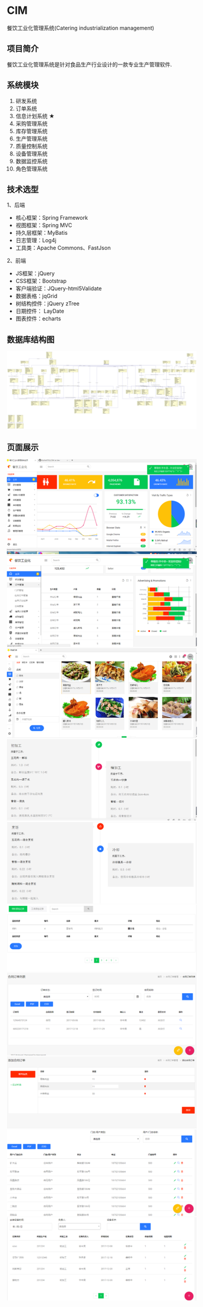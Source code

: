 # CIM
餐饮工业化管理系统(Catering industrialization management)
## 项目简介
餐饮工业化管理系统是针对食品生产行业设计的一款专业生产管理软件.
## 系统模块
1.	研发系统
2.	订单系统
3.	信息计划系统 ★
4.	采购管理系统
5.	库存管理系统
6.	生产管理系统
7.	质量控制系统
8.	设备管理系统
9.	数据监控系统
10.	角色管理系统

## 技术选型

1、后端

* 核心框架：Spring Framework
* 视图框架：Spring MVC
* 持久层框架：MyBatis
* 日志管理：Log4j
* 工具类：Apache Commons、FastJson

2、前端

* JS框架：jQuery
* CSS框架：Bootstrap
* 客户端验证：JQuery-html5Validate
* 数据表格：jqGrid
* 树结构控件：jQuery zTree
* 日期控件： LayDate
* 图表控件：echarts

## 数据库结构图
![数据库结构图](images/cimdb.png)
## 页面展示
![主页](images/index.png)
![主页2](images/index2.png)
![菜谱](images/menu.png)
![流程](images/gongxu.png)
![流程2](images/gongxu2.png)
![质检](images/zhijian.png)
![订单](images/dingdan.png)
![合同](images/hetongdingdan.png)
![门店](images/mendian.png)
![设备](images/shebei.png)
